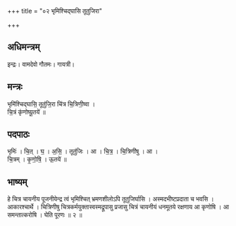 +++
title = "०२ भृमिश्चिद्घासि तूतुजिरा"

+++
## अधिमन्त्रम्
इन्द्रः। वामदेवो गौतमः। गायत्री।

## मन्त्रः
भृमि॑श्चिद्घासि॒ तूतु॑जि॒रा चि॑त्र चि॒त्रिणी॒ष्वा ।  
चि॒त्रं कृ॑णोष्यू॒तये॑ ॥

## पदपाठः
भृमिः॑ । चि॒त् । घ॒ । अ॒सि॒ । तूतु॑जिः । आ । चि॒त्र॒ । चि॒त्रिणी॑षु । आ ।  
चि॒त्रम् । कृ॒णो॒षि॒ । ऊ॒तये॑ ॥

## भाष्यम्
हे चित्र चायनीय पूजनीयेन्द्र त्वं भृमिश्चित् भ्रमणशीलोऽपि तूतुजिर्घासि । अस्मदभीष्टप्रदाता च भवसि । आकारश्चार्थे । चित्रिणीषु चित्रकर्मयुक्तास्वस्मद्रूपासु प्रजासु चित्रं चायनीयं धनमूतये रक्षणाय आ कृणोषि । आ समन्तात्करोषि । घेति पूरणः ॥ २ ॥
